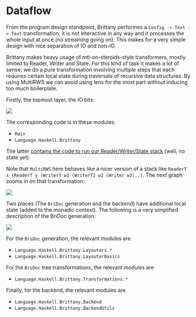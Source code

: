 # Dataflow

From the program design standpoint, Brittany performes a
`Config -> Text -> Text` transformation; it is not interactive in any way and
it processes the whole input at once (no streaming going on). This makes for
a very simple design with nice separation of IO and non-IO.

Brittany makes heavy usage of mtl-on-steroids-style transformers, mostly
limited to Reader, Writer and State. For this kind of task it makes a lot of
sense; we do a pure transformation involving multiple steps
that each requires certain local state during traversals of recursive data
structures. By using MultiRWS we can avoid using lens for the most part without
inducing too much boilerplate.

Firstly, the topmost layer, the IO bits:

<img src="https://cdn.rawgit.com/lspitzner/brittany/7775812cfdc7d2596883f87b5ba9207fbf61f2b3/doc-svg-gen/generated/periphery.svg">

The corresponding code is in these modules:

- `Main`
- `Language.Haskell.Brittany`

The latter [contains the code to run our Reader/Writer/State stack](https://github.com/lspitzner/brittany/blob/7775812cfdc7d2596883f87b5ba9207fbf61f2b3/src/Language/Haskell/Brittany.hs#L64-L75) (well, no state yet).

Note that `MultiRWS` here behaves like a nicer version of a stack like
`ReaderT x (ReaderT y (WriterT w1 (WriterT2 w2 (Writer w3)..)`.
The next graph zooms in on that transformation:

<img src="https://cdn.rawgit.com/lspitzner/brittany/7775812cfdc7d2596883f87b5ba9207fbf61f2b3/doc-svg-gen/generated/ppm.svg">

Two places (The `BriDoc` generation and the backend) have additional local
state (added to the monadic context).
The following is a very simplified description of the BriDoc generation:

<img src="https://cdn.rawgit.com/lspitzner/brittany/7775812cfdc7d2596883f87b5ba9207fbf61f2b3/doc-svg-gen/generated/bridocgen.svg">


For the `BriDoc` generation, the relevant modules are
- `Language.Haskell.Brittany.Layouters.*`
- `Language.Haskell.Brittany.LayouterBasics`

For the `BriDoc` tree transformations, the relevant modules are
- `Language.Haskell.Brittany.Transformations.*`

Finally, for the backend, the relevant modules are
- `Language.Haskell.Brittany.Backend`
- `Language.Haskell.Brittany.BackendUtils`


